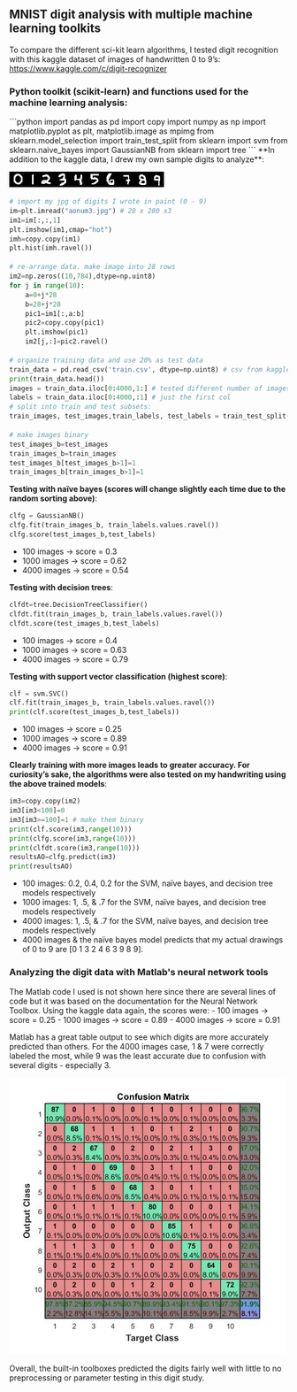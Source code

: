 ## MNIST digit analysis with multiple machine learning toolkits 

To compare the different sci-kit learn algorithms, I tested digit recognition with this kaggle dataset of images of handwritten 0 to 9’s:
<a href="https://www.kaggle.com/c/digit-recognizer" target="_blank">https://www.kaggle.com/c/digit-recognizer</a>

<h3><b>Python toolkit (scikit-learn) and functions used for the machine learning analysis</b>:</h3>
```python
import pandas as pd
import copy
import numpy as np
import matplotlib.pyplot as plt, matplotlib.image as mpimg
from sklearn.model_selection import train_test_split
from sklearn import svm
from sklearn.naive_bayes import GaussianNB
from sklearn import tree
```
**In addition to the kaggle data, I drew my own sample digits to analyze**:

![Image](aonum3.jpg)

```python
# import my jpg of digits I wrote in paint (0 - 9)
im=plt.imread("aonum3.jpg") # 28 x 280 x3
im1=im[:,:,1]
plt.imshow(im1,cmap="hot")
imh=copy.copy(im1)
plt.hist(imh.ravel())

# re-arrange data. make image into 28 rows
im2=np.zeros((10,784),dtype=np.uint8)
for j in range(10):
    a=0+j*28
    b=28+j*28
    pic1=im1[:,a:b]
    pic2=copy.copy(pic1)
    plt.imshow(pic1)
    im2[j,:]=pic2.ravel()

# organize training data and use 20% as test data
train_data = pd.read_csv('train.csv', dtype=np.uint8) # csv from kaggle. each row is one image, one header line at top
print(train_data.head())
images = train_data.iloc[0:4000,1:] # tested different number of images
labels = train_data.iloc[0:4000,:1] # just the first col
# split into train and test subsets:
train_images, test_images,train_labels, test_labels = train_test_split(images, labels, train_size=0.8, random_state=0)

# make images binary
test_images_b=test_images
train_images_b=train_images
test_images_b[test_images_b>1]=1
train_images_b[train_images_b>1]=1
```
**Testing with naïve bayes (scores will change slightly each time due to the random sorting above)**:
```python
clfg = GaussianNB()
clfg.fit(train_images_b, train_labels.values.ravel())
clfg.score(test_images_b,test_labels)
```
- 100 images -> score = 0.3
- 1000 images -> score = 0.62
- 4000 images -> score = 0.54

**Testing with decision trees**:
```python
clfdt=tree.DecisionTreeClassifier()
clfdt.fit(train_images_b, train_labels.values.ravel())
clfdt.score(test_images_b,test_labels)
 ```
- 100 images -> score = 0.4
- 1000 images -> score = 0.63
- 4000 images -> score = 0.79

**Testing with support vector classification (highest score)**:
```python
clf = svm.SVC()
clf.fit(train_images_b, train_labels.values.ravel())
print(clf.score(test_images_b,test_labels)) 
```
- 100 images -> score = 0.25
- 1000 images -> score = 0.89
- 4000 images -> score = 0.91

**Clearly training with more images leads to greater accuracy. For curiosity’s sake, the algorithms were also tested on my handwriting using the above trained models**:
```python
im3=copy.copy(im2)
im3[im3<100]=0
im3[im3>=100]=1 # make them binary
print(clf.score(im3,range(10)))
print(clfg.score(im3,range(10)))
print(clfdt.score(im3,range(10)))
resultsAO=clfg.predict(im3)
print(resultsAO)
```
- 100 images: 0.2, 0.4, 0.2 for the SVM, naïve bayes, and decision tree models respectively 
- 1000 images: 1, .5, & .7 for the SVM, naïve bayes, and decision tree models respectively 
- 4000 images: 1, .5, & .7 for the SVM, naïve bayes, and decision tree models respectively
- 4000 images & the naïve bayes model predicts that my actual drawings of 0 to 9 are [0 1 3 2 4 6 3 9 8 9]. 

<h3>Analyzing the digit data with Matlab's neural network tools</h3>
The Matlab code I used is not shown here since there are several lines of code but it was based on the documentation for the Neural Network Toolbox. Using the kaggle data again, the scores were:
- 100 images -> score = 0.25
- 1000 images -> score = 0.89
- 4000 images -> score = 0.91

Matlab has a great table output to see which digits are more accurately predicted than others. For the 4000 images case, 1 & 7 were correctly labeled the most, while 9 was the least accurate due to confusion with several digits - especially 3.

![Image](matlab-4000-confusionmatrix.jpg)

Overall, the built-in toolboxes predicted the digits fairly well with little to no preprocessing or parameter testing in this digit study.



